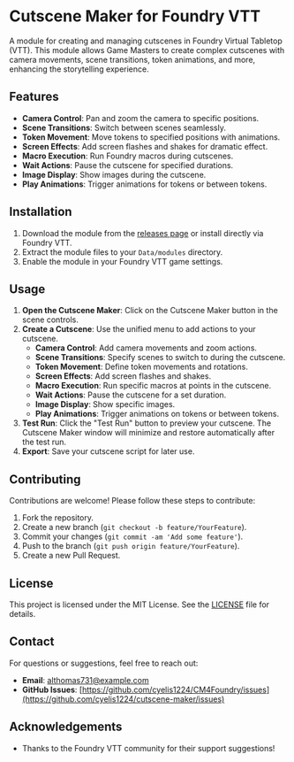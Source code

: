 # Cutscene Maker for Foundry VTT

A module for creating and managing cutscenes in Foundry Virtual Tabletop (VTT). This module allows Game Masters to create complex cutscenes with camera movements, scene transitions, token animations, and more, enhancing the storytelling experience.

## Features

- **Camera Control**: Pan and zoom the camera to specific positions.
- **Scene Transitions**: Switch between scenes seamlessly.
- **Token Movement**: Move tokens to specified positions with animations.
- **Screen Effects**: Add screen flashes and shakes for dramatic effect.
- **Macro Execution**: Run Foundry macros during cutscenes.
- **Wait Actions**: Pause the cutscene for specified durations.
- **Image Display**: Show images during the cutscene.
- **Play Animations**: Trigger animations for tokens or between tokens.

## Installation

1. Download the module from the [releases page](https://github.com/cyelis1224/CM4Foundry/releases) or install directly via Foundry VTT.
2. Extract the module files to your `Data/modules` directory.
3. Enable the module in your Foundry VTT game settings.

## Usage

1. **Open the Cutscene Maker**: Click on the Cutscene Maker button in the scene controls.
2. **Create a Cutscene**: Use the unified menu to add actions to your cutscene.
   - **Camera Control**: Add camera movements and zoom actions.
   - **Scene Transitions**: Specify scenes to switch to during the cutscene.
   - **Token Movement**: Define token movements and rotations.
   - **Screen Effects**: Add screen flashes and shakes.
   - **Macro Execution**: Run specific macros at points in the cutscene.
   - **Wait Actions**: Pause the cutscene for a set duration.
   - **Image Display**: Show specific images.
   - **Play Animations**: Trigger animations on tokens or between tokens.
3. **Test Run**: Click the "Test Run" button to preview your cutscene. The Cutscene Maker window will minimize and restore automatically after the test run.
4. **Export**: Save your cutscene script for later use.

## Contributing

Contributions are welcome! Please follow these steps to contribute:

1. Fork the repository.
2. Create a new branch (`git checkout -b feature/YourFeature`).
3. Commit your changes (`git commit -am 'Add some feature'`).
4. Push to the branch (`git push origin feature/YourFeature`).
5. Create a new Pull Request.

## License

This project is licensed under the MIT License. See the [LICENSE](LICENSE) file for details.

## Contact

For questions or suggestions, feel free to reach out:

- **Email**: althomas731@example.com
- **GitHub Issues**: [https://github.com/cyelis1224/CM4Foundry/issues](https://github.com/cyelis1224/cutscene-maker/issues)

## Acknowledgements

- Thanks to the Foundry VTT community for their support suggestions!

